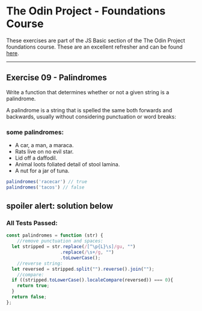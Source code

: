 # The Odin Project - Foundations Course
These exercises are part of the JS Basic section of the The Odin Project foundations course. These are an excellent refresher and can be found [here](https://www.theodinproject.com/paths/foundations/courses/foundations/lessons/fundamentals-part-4).
___
## Exercise 09 - Palindromes

Write a function that determines whether or not a given string is a palindrome.

A palindrome is a string that is spelled the same both forwards and backwards, usually without considering punctuation or word breaks:

### some palindromes:
  - A car, a man, a maraca.
  - Rats live on no evil star.
  - Lid off a daffodil.
  - Animal loots foliated detail of stool lamina.
  - A nut for a jar of tuna.

```javascript
palindromes('racecar') // true
palindromes('tacos') // false
```
## **spoiler alert: solution below**
### All Tests Passed:
```javascript
const palindromes = function (str) {
    //remove punctuation and spaces:
  let stripped = str.replace(/[^\p{L}\s]/gu, "")
                    .replace(/\s+/g, "")
                    .toLowerCase();
    //reverse string:
  let reversed = stripped.split("").reverse().join("");
    //compare:
  if ((stripped.toLowerCase().localeCompare(reversed)) === 0){
    return true;
  }
  return false;
};

```
